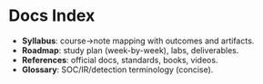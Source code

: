 # Docs Index

- **Syllabus**: course→note mapping with outcomes and artifacts.
- **Roadmap**: study plan (week-by-week), labs, deliverables.
- **References**: official docs, standards, books, videos.
- **Glossary**: SOC/IR/detection terminology (concise).
